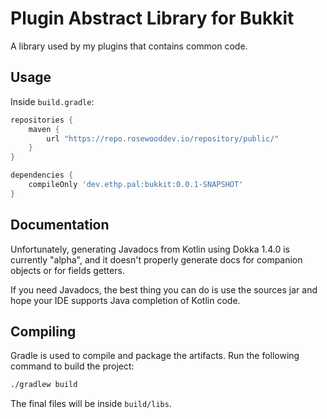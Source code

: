 # Plugin Abstract Library for Bukkit

A library used by my plugins that contains common code.

## Usage
Inside `build.gradle`:

```groovy
repositories {
    maven {
        url "https://repo.rosewooddev.io/repository/public/"
    }
}

dependencies {
	compileOnly 'dev.ethp.pal:bukkit:0.0.1-SNAPSHOT'
}
```

## Documentation
Unfortunately, generating Javadocs from Kotlin using Dokka 1.4.0 is currently "alpha",
and it doesn't properly generate docs for companion objects or for fields getters.

If you need Javadocs, the best thing you can do is use the sources jar and hope your IDE supports Java completion of Kotlin code.


## Compiling
Gradle is used to compile and package the artifacts.
Run the following command to build the project:

```bash
./gradlew build
```

The final files will be inside `build/libs`.
